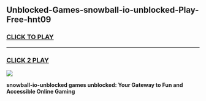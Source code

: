 
## Unblocked-Games-snowball-io-unblocked-Play-Free-hnt09
<h3>
<a href="https://premium76.site?title=snowball-io-unblocked&ref=21A">CLICK TO PLAY</a></h3>
<hr>

<h3>
<a href="https://premium76.site?title=snowball-io-unblocked&ref=21A">CLICK 2 PLAY</a>
  
</h3>

<a href="https://premium76.site?title=snowball-io-unblocked&ref=21A"><img src="https://clearcache.store/games.png"></a>


**snowball-io-unblocked games unblocked: Your Gateway to Fun and Accessible Online Gaming**
